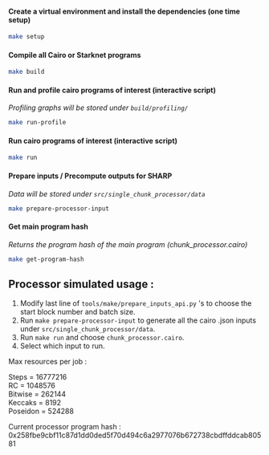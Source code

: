 #### Create a virtual environment and install the dependencies (one time setup)

```bash
make setup
```
#### Compile all Cairo or Starknet programs

```bash
make build
```

#### Run and profile cairo programs of interest (interactive script) 
_Profiling graphs will be stored under `build/profiling/`_
```bash
make run-profile
```
#### Run cairo programs of interest (interactive script) 

```bash
make run
```
#### Prepare inputs / Precompute outputs for SHARP 
_Data will be stored under `src/single_chunk_processor/data`_
```bash
make prepare-processor-input
```
#### Get main program hash
_Returns the program hash of the main program (chunk_processor.cairo)_
```bash
make get-program-hash
```



## Processor simulated usage : 
 1) Modify last line of `tools/make/prepare_inputs_api.py` 's to choose the start block number and batch size.  
 2) Run `make prepare-processor-input` to generate all the cairo .json inputs under `src/single_chunk_processor/data`.
 3) Run `make run` and choose `chunk_processor.cairo`. 
 4) Select which input to run. 


Max resources per job : 

Steps = 16777216  
RC = 1048576  
Bitwise = 262144  
Keccaks = 8192  
Poseidon = 524288  


Current processor program hash : 0x258fbe9cbf11c87d1dd0ded5f70d494c6a2977076b672738cbdffddcab80581